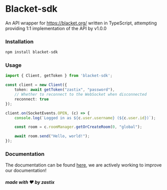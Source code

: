 # Blacket-sdk
An API wrapper for https://blacket.org/ written in TypeScript, attempting providing 1:1 implementation of the API by v1.0.0
### Installation
```bash
npm install blacket-sdk
```

### Usage
```typescript
import { Client, getToken } from 'blacket-sdk';

const client = new Client({
    token: await getToken("zastix", "password"),
    // Whether to reconnect to the WebSocket when disconnected
    reconnect: true
});

client.on(SocketEvents.OPEN, (c) => {
    console.log(`Logged in as ${c.user.username} (${c.user.id})`);

    const room = c.roomManager.getOrCreateRoom(0, "global");

    await room.send("Hello, world!");
});
```

### Documentation
The documentation can be found [here](https://blacketjs.zastix.club/), we are actively working to improve our documentation!     


##### made with ❤️ by zastix

